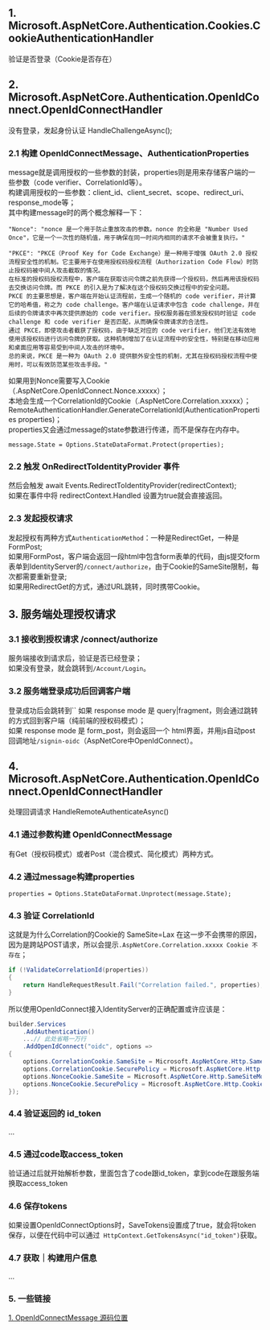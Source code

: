 ## 1. Microsoft.AspNetCore.Authentication.Cookies.CookieAuthenticationHandler 
验证是否登录（Cookie是否存在）  

## 2. Microsoft.AspNetCore.Authentication.OpenIdConnect.OpenIdConnectHandler 
没有登录，发起身份认证 HandleChallengeAsync();  

### 2.1 构建 OpenIdConnectMessage、AuthenticationProperties
message就是调用授权的一些参数的封装，properties则是用来存储客户端的一些参数（code verifier、CorrelationId等）。  
构建调用授权的一些参数：client_id、client_secret、scope、redirect_uri、response_mode等；  
其中构建message时的两个概念解释一下：  
```
"Nonce": "nonce 是一个用于防止重放攻击的参数。nonce 的全称是 "Number Used Once"，它是一个一次性的随机值，用于确保在同一时间内相同的请求不会被重复执行。"

"PKCE": "PKCE（Proof Key for Code Exchange）是一种用于增强 OAuth 2.0 授权流程安全性的机制。它主要用于在使用授权码授权流程（Authorization Code Flow）时防止授权码被中间人攻击截取的情况。
在标准的授权码授权流程中，客户端在获取访问令牌之前先获得一个授权码，然后再用该授权码去交换访问令牌。而 PKCE 的引入是为了解决在这个授权码交换过程中的安全问题。  
PKCE 的主要思想是，客户端在开始认证流程前，生成一个随机的 code verifier，并计算它的哈希值，称之为 code challenge。客户端在认证请求中包含 code challenge，并在后续的令牌请求中再次提供原始的 code verifier。授权服务器在颁发授权码时验证 code challenge 和 code verifier 是否匹配，从而确保令牌请求的合法性。
通过 PKCE，即使攻击者截获了授权码，由于缺乏对应的 code verifier，他们无法有效地使用该授权码进行访问令牌的获取。这种机制增加了在认证流程中的安全性，特别是在移动应用和桌面应用等容易受到中间人攻击的环境中。
总的来说，PKCE 是一种为 OAuth 2.0 提供额外安全性的机制，尤其在授权码授权流程中使用时，可以有效防范某些攻击手段。"
```
如果用到Nonce需要写入Cookie（.AspNetCore.OpenIdConnect.Nonce.xxxxx）；  
本地会生成一个CorrelationId的Cookie（.AspNetCore.Correlation.xxxxx）；  
RemoteAuthenticationHandler.GenerateCorrelationId(AuthenticationProperties properties)；  
properties又会通过message的state参数进行传递，而不是保存在内存中。  

```chsarp
message.State = Options.StateDataFormat.Protect(properties);
```

### 2.2 触发 OnRedirectToIdentityProvider 事件
然后会触发 await Events.RedirectToIdentityProvider(redirectContext);  
如果在事件中将 redirectContext.Handled 设置为true就会直接返回。

### 2.3 发起授权请求
发起授权有两种方式`AuthenticationMethod`：一种是RedirectGet，一种是FormPost;  
如果用FormPost，客户端会返回一段html中包含form表单的代码，由js提交form表单到IdentityServer的`/connect/authorize`，由于Cookie的SameSite限制，每次都需要重新登录;  
如果用RedirectGet的方式，通过URL跳转，同时携带Cookie。 

## 3. 服务端处理授权请求
### 3.1 接收到授权请求 /connect/authorize
服务端接收到请求后，验证是否已经登录；  
如果没有登录，就会跳转到`/Account/Login`。

### 3.2 服务端登录成功后回调客户端
登录成功后会跳转到``
如果 response mode 是 query|fragment，则会通过跳转的方式回到客户端（纯前端的授权码模式）；  
如果 response mode 是 form_post，则会返回一个 html界面，并用js自动post回调地址`/signin-oidc`（AspNetCore中OpenIdConnect）。 

## 4. Microsoft.AspNetCore.Authentication.OpenIdConnect.OpenIdConnectHandler
处理回调请求 HandleRemoteAuthenticateAsync()  
### 4.1 通过参数构建 OpenIdConnectMessage
有Get（授权码模式）或者Post（混合模式、简化模式）两种方式。
### 4.2 通过message构建properties
```
properties = Options.StateDataFormat.Unprotect(message.State);
```
### 4.3 验证 CorrelationId
这就是为什么Correlation的Cookie的 SameSite=Lax 在这一步不会携带的原因，因为是跨站POST请求，所以会提示`.AspNetCore.Correlation.xxxxx Cookie 不存在`； 

```csharp
if (!ValidateCorrelationId(properties))
{
    return HandleRequestResult.Fail("Correlation failed.", properties);
}
```

所以使用OpenIdConnect接入IdentityServer的正确配置或许应该是：  

```csharp
builder.Services
    .AddAuthentication()
    ...// 此处省略一万行
    .AddOpenIdConnect("oidc", options =>
{
    options.CorrelationCookie.SameSite = Microsoft.AspNetCore.Http.SameSiteMode.Unspecified;
    options.CorrelationCookie.SecurePolicy = Microsoft.AspNetCore.Http.CookieSecurePolicy.None;
    options.NonceCookie.SameSite = Microsoft.AspNetCore.Http.SameSiteMode.Unspecified;
    options.NonceCookie.SecurePolicy = Microsoft.AspNetCore.Http.CookieSecurePolicy.None;
});
```

### 4.4 验证返回的 id_token
...

### 4.5 通过code取access_token
验证通过后就开始解析参数，里面包含了code跟id_token，拿到code在跟服务端换取access_token  

### 4.6 保存tokens
如果设置OpenIdConnectOptions时，SaveTokens设置成了true，就会将token保存，以便在代码中可以通过`
HttpContext.GetTokensAsync("id_token")`获取。

### 4.7 获取｜构建用户信息
...

### 5. 一些链接
[1. OpenIdConnectMessage 源码位置](https://github.com/AzureAD/azure-activedirectory-identitymodel-extensions-for-dotnet)
